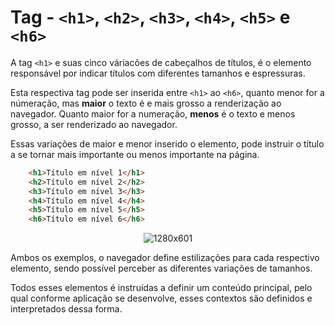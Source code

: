 # Tag - `<h1>`, `<h2>`, `<h3>`, `<h4>`, `<h5>` e `<h6>`

A tag `<h1>` e suas cinco váriacões de cabeçalhos de títulos, é o elemento responsável por indicar títulos com diferentes tamanhos e espressuras.

Esta respectiva tag pode ser inserida entre `<h1>` ao `<h6>`, quanto menor for a númeração, mas **maior** o texto é e mais grosso a renderização ao navegador. Quanto maior for a numeração, **menos** é o texto e menos grosso, a ser renderizado ao navegador.

Essas variações de maior e menor inserido o elemento, pode instruir o título a se tornar mais importante ou menos importante na página.

```HTML
    <h1>Título em nível 1</h1>
    <h2>Título em nível 2</h2>
    <h3>Título em nível 3</h3>
    <h4>Título em nível 4</h4>
    <h5>Título em nível 5</h5>
    <h6>Título em nível 6</h6>
```

<div align="center">
  <img src="https://i.ibb.co/C5pBfvW/01-H1-ELEMENT-HTML.png" alt="1280x601">
</div>

Ambos os exemplos, o navegador define estilizações para cada respectivo elemento, sendo possível perceber as diferentes variações de tamanhos.

Todos esses elementos é instruídas a definir um conteúdo principal, pelo qual conforme aplicação se desenvolve, esses contextos são definidos e interpretados dessa forma.